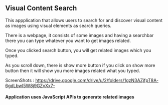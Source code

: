 ## Visual Content Search  ##

This appplication that allows users to search for and discover visual content as images using visual elements as search queries.

There is a webpage, it consists of some images and having a searchbar there you can type whatever you want to get images related.

Once you clicked search button, you will get related images which you typed.

As you scroll down, there is show more button if you click on show more button then it will show you more images related what you typed.


ScreenShots : https://drive.google.com/drive/u/2/folders/1gzN3AZjfpT8A-6gdLbwI5W8j9GZvXx7-

#### Application uses JavaScript APIs to generate related images ###


